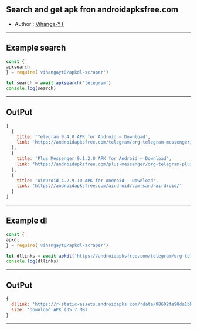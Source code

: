 ## Search and get apk fron androidapksfree.com

- Author : [Vihanga-YT](https://github.com/vihangayt0)

***

## Example search
```js
const { 
apksearch
} = require('vihangayt0/apkdl-scraper')

let search = await apksearch('telegram')
console.log(search)
```
***
## OutPut
```js
[
  {
    title: 'Telegram 9.4.0 APK for Android – Download',
    link: 'https://androidapksfree.com/telegram/org-telegram-messenger/'
  },
  {
    title: 'Plus Messenger 9.1.2.0 APK for Android – Download',
    link: 'https://androidapksfree.com/plus-messenger/org-telegram-plus/'
  },
  {
    title: 'AirDroid 4.2.9.10 APK for Android – Download',
    link: 'https://androidapksfree.com/airdroid/com-sand-airdroid/'
  }
]
```
***

## Example dl
```js
const { 
apkdl
} = require('vihangayt0/apkdl-scraper')

let dllinks = await apkdl('https://androidapksfree.com/telegram/org-telegram-messenger/')
console.log(dllinks)
```
***
## OutPut
```js
{
  dllink: 'https://r-static-assets.androidapks.com/rdata/98602fe90da1bbc50809d99f970f9850/org.telegram.messenger_v9.4.0-30981_Android-4.4.apk',
  size: 'Download APK (35.7 MB)'
}
```
***
